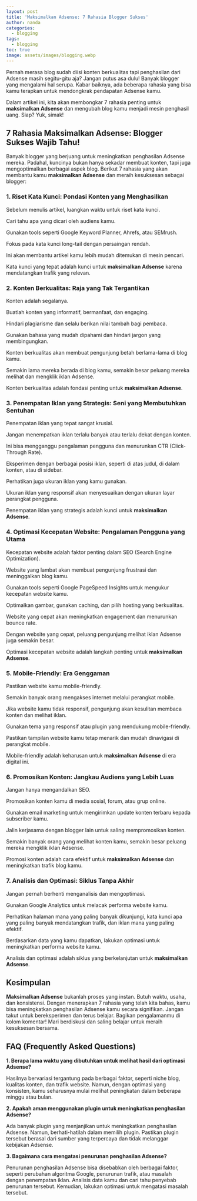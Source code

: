 ```yaml
---
layout: post
title: 'Maksimalkan Adsense: 7 Rahasia Blogger Sukses'
author: nanda
categories:
  - blogging
tags:
  - blogging
toc: true
image: assets/images/blogging.webp
---
```



Pernah merasa blog sudah diisi konten berkualitas tapi penghasilan dari Adsense masih segitu-gitu aja? Jangan putus asa dulu! Banyak blogger yang mengalami hal serupa. Kabar baiknya, ada beberapa rahasia yang bisa kamu terapkan untuk mendongkrak pendapatan Adsense kamu.

Dalam artikel ini, kita akan membongkar 7 rahasia penting untuk **maksimalkan Adsense** dan mengubah blog kamu menjadi mesin penghasil uang. Siap? Yuk, simak!

## 7 Rahasia Maksimalkan Adsense: Blogger Sukses Wajib Tahu!

Banyak blogger yang berjuang untuk meningkatkan penghasilan Adsense mereka. Padahal, kuncinya bukan hanya sekadar membuat konten, tapi juga mengoptimalkan berbagai aspek blog. Berikut 7 rahasia yang akan membantu kamu **maksimalkan Adsense** dan meraih kesuksesan sebagai blogger:

### 1\. Riset Kata Kunci: Pondasi Konten yang Menghasilkan

Sebelum menulis artikel, luangkan waktu untuk riset kata kunci.

Cari tahu apa yang dicari oleh audiens kamu.

Gunakan tools seperti Google Keyword Planner, Ahrefs, atau SEMrush.

Fokus pada kata kunci long-tail dengan persaingan rendah.

Ini akan membantu artikel kamu lebih mudah ditemukan di mesin pencari.

Kata kunci yang tepat adalah kunci untuk **maksimalkan Adsense** karena mendatangkan trafik yang relevan.

### 2\. Konten Berkualitas: Raja yang Tak Tergantikan

Konten adalah segalanya.

Buatlah konten yang informatif, bermanfaat, dan engaging.

Hindari plagiarisme dan selalu berikan nilai tambah bagi pembaca.

Gunakan bahasa yang mudah dipahami dan hindari jargon yang membingungkan.

Konten berkualitas akan membuat pengunjung betah berlama-lama di blog kamu.

Semakin lama mereka berada di blog kamu, semakin besar peluang mereka melihat dan mengklik iklan Adsense.

Konten berkualitas adalah fondasi penting untuk **maksimalkan Adsense**.

### 3\. Penempatan Iklan yang Strategis: Seni yang Membutuhkan Sentuhan

Penempatan iklan yang tepat sangat krusial.

Jangan menempatkan iklan terlalu banyak atau terlalu dekat dengan konten.

Ini bisa mengganggu pengalaman pengguna dan menurunkan CTR (Click-Through Rate).

Eksperimen dengan berbagai posisi iklan, seperti di atas judul, di dalam konten, atau di sidebar.

Perhatikan juga ukuran iklan yang kamu gunakan.

Ukuran iklan yang responsif akan menyesuaikan dengan ukuran layar perangkat pengguna.

Penempatan iklan yang strategis adalah kunci untuk **maksimalkan Adsense**.

### 4\. Optimasi Kecepatan Website: Pengalaman Pengguna yang Utama

Kecepatan website adalah faktor penting dalam SEO (Search Engine Optimization).

Website yang lambat akan membuat pengunjung frustrasi dan meninggalkan blog kamu.

Gunakan tools seperti Google PageSpeed Insights untuk mengukur kecepatan website kamu.

Optimalkan gambar, gunakan caching, dan pilih hosting yang berkualitas.

Website yang cepat akan meningkatkan engagement dan menurunkan bounce rate.

Dengan website yang cepat, peluang pengunjung melihat iklan Adsense juga semakin besar.

Optimasi kecepatan website adalah langkah penting untuk **maksimalkan Adsense**.

### 5\. Mobile-Friendly: Era Genggaman

Pastikan website kamu mobile-friendly.

Semakin banyak orang mengakses internet melalui perangkat mobile.

Jika website kamu tidak responsif, pengunjung akan kesulitan membaca konten dan melihat iklan.

Gunakan tema yang responsif atau plugin yang mendukung mobile-friendly.

Pastikan tampilan website kamu tetap menarik dan mudah dinavigasi di perangkat mobile.

Mobile-friendly adalah keharusan untuk **maksimalkan Adsense** di era digital ini.

### 6\. Promosikan Konten: Jangkau Audiens yang Lebih Luas

Jangan hanya mengandalkan SEO.

Promosikan konten kamu di media sosial, forum, atau grup online.

Gunakan email marketing untuk mengirimkan update konten terbaru kepada subscriber kamu.

Jalin kerjasama dengan blogger lain untuk saling mempromosikan konten.

Semakin banyak orang yang melihat konten kamu, semakin besar peluang mereka mengklik iklan Adsense.

Promosi konten adalah cara efektif untuk **maksimalkan Adsense** dan meningkatkan trafik blog kamu.

### 7\. Analisis dan Optimasi: Siklus Tanpa Akhir

Jangan pernah berhenti menganalisis dan mengoptimasi.

Gunakan Google Analytics untuk melacak performa website kamu.

Perhatikan halaman mana yang paling banyak dikunjungi, kata kunci apa yang paling banyak mendatangkan trafik, dan iklan mana yang paling efektif.

Berdasarkan data yang kamu dapatkan, lakukan optimasi untuk meningkatkan performa website kamu.

Analisis dan optimasi adalah siklus yang berkelanjutan untuk **maksimalkan Adsense**.

## Kesimpulan

**Maksimalkan Adsense** bukanlah proses yang instan. Butuh waktu, usaha, dan konsistensi. Dengan menerapkan 7 rahasia yang telah kita bahas, kamu bisa meningkatkan penghasilan Adsense kamu secara signifikan. Jangan takut untuk bereksperimen dan terus belajar. Bagikan pengalamanmu di kolom komentar! Mari berdiskusi dan saling belajar untuk meraih kesuksesan bersama.

## FAQ (Frequently Asked Questions)

**1\. Berapa lama waktu yang dibutuhkan untuk melihat hasil dari optimasi Adsense?**

Hasilnya bervariasi tergantung pada berbagai faktor, seperti niche blog, kualitas konten, dan trafik website. Namun, dengan optimasi yang konsisten, kamu seharusnya mulai melihat peningkatan dalam beberapa minggu atau bulan.

**2\. Apakah aman menggunakan plugin untuk meningkatkan penghasilan Adsense?**

Ada banyak plugin yang menjanjikan untuk meningkatkan penghasilan Adsense. Namun, berhati-hatilah dalam memilih plugin. Pastikan plugin tersebut berasal dari sumber yang terpercaya dan tidak melanggar kebijakan Adsense.

**3\. Bagaimana cara mengatasi penurunan penghasilan Adsense?**

Penurunan penghasilan Adsense bisa disebabkan oleh berbagai faktor, seperti perubahan algoritma Google, penurunan trafik, atau masalah dengan penempatan iklan. Analisis data kamu dan cari tahu penyebab penurunan tersebut. Kemudian, lakukan optimasi untuk mengatasi masalah tersebut.
